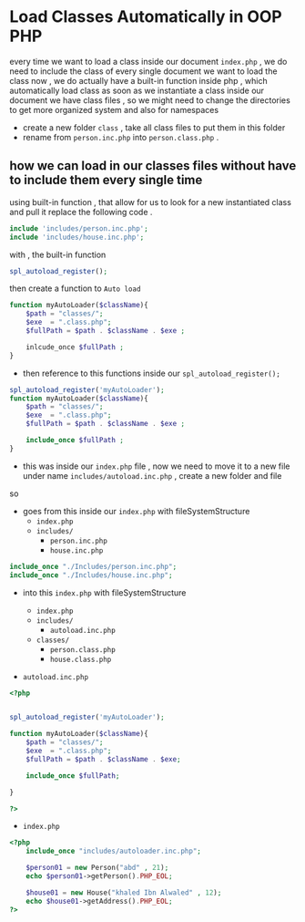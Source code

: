# Load Classes Automatically in OOP PHP

every time we want to load a class inside our document `index.php` , we do need to include the class of every single document we want to load the class 
now , we do actually have a built-in function inside php , which automatically load class as soon as we instantiate a class inside our document 
we have class files , so we might need to change the directories to get more organized system and also for namespaces 
- create a new folder `class` , take all class files to put them in this folder 
- rename from `person.inc.php` into `person.class.php` .

## how we can load in our classes files without have to include them every single time 

using built-in function , that allow for us to look for a new instantiated class and pull it 
replace the following code .
```php
include 'includes/person.inc.php';
include 'includes/house.inc.php';
```
with , the built-in function 
```php
spl_autoload_register();
```
then create a function to `Auto load`
```php
function myAutoLoader($className){
    $path = "classes/";
    $exe  = ".class.php";
    $fullPath = $path . $className . $exe ; 

    inlcude_once $fullPath ; 
}
```
- then reference to this functions inside our `spl_autoload_register();`
```php
spl_autoload_register('myAutoLoader');
function myAutoLoader($className){
    $path = "classes/";
    $exe  = ".class.php";
    $fullPath = $path . $className . $exe ;

    include_once $fullPath ; 
}
```
- this was inside our `index.php` file ,
now we need to move it to a new file under name `includes/autoload.inc.php` , create a new folder and file 

so 
- goes from this inside our `index.php` with fileSystemStructure 
    - `index.php`
    - `includes/`
        - `person.inc.php`
        - `house.inc.php`
```php
include_once "./Includes/person.inc.php";
include_once "./Includes/house.inc.php";
```

- into this `index.php` with fileSystemStructure
    - `index.php`
    - `includes/`
        - `autoload.inc.php`
    - `classes/`
        - `person.class.php`
        - `house.class.php`

- `autoload.inc.php`
```php
<?php


spl_autoload_register('myAutoLoader');

function myAutoLoader($className){
    $path = "classes/";
    $exe  = ".class.php";
    $fullPath = $path . $className . $exe;

    include_once $fullPath;

}

?>
```

- `index.php`
```php
<?php
    include_once "includes/autoloader.inc.php";

    $person01 = new Person("abd" , 21);
    echo $person01->getPerson().PHP_EOL;

    $house01 = new House("khaled Ibn Alwaled" , 12);
    echo $house01->getAddress().PHP_EOL;
?>
```